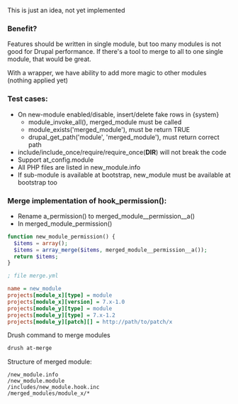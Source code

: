 This is just an idea, not yet implemented

### Benefit?

Features should be written in single module, but too many modules is not good 
for Drupal performance. If there's a tool to merge to all to one single module, 
that would be great.

With a wrapper, we have ability to add more magic to other modules (nothing 
applied yet)

### Test cases:

- On new-module enabled/disable, insert/delete fake rows in {system}
  - module_invoke_all(), merged_module must be called
  - module_exists('merged_module'), must be return TRUE
  - drupal_get_path('module', 'merged_module'), must return correct path
- include/include_once/require/require_once(__DIR__) will not break the code
- Support at_config.module
- All PHP files are listed in new_module.info
- If sub-module is available at bootstrap, new_module must be available at 
  bootstrap too

### Merge implementation of hook_permission():

- Rename a_permission() to merged_module__permission__a()
- In merged_module_permission()

````php
function new_module_permission() {
  $items = array();
  $items = array_merge($items, merged_module__permission__a());
  return $items;
}
````

````ini
; file merge.yml

name = new_module
projects[module_x][type] = module
projects[module_x][version] = 7.x-1.0
projects[module_y][type] = module
projects[module_y][type] = 7.x-1.2
projects[module_y][patch][] = http://path/to/patch/x
````

Drush command to merge modules

````bash
drush at-merge
````

Structure of merged module:

````
/new_module.info
/new_module.module
/includes/new_module.hook.inc
/merged_modules/module_x/*
````
